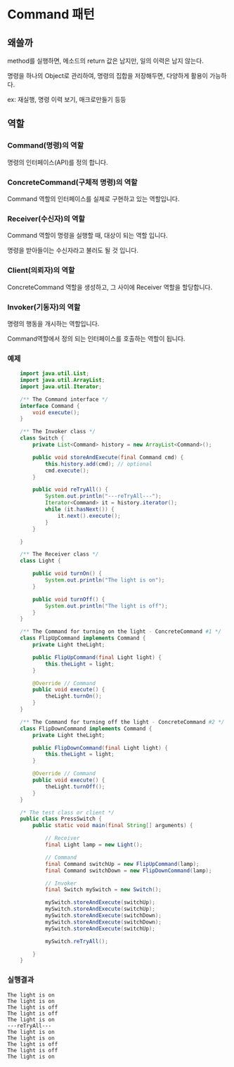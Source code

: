 # Command 패턴

## 왜쓸까

method를 실행하면, 메소드의 return 값은 남지만, 일의 이력은 남지 않는다.

명령을 하나의 Object로 관리하여,
명령의 집합을 저장해두면, 다양하게 활용이 가능하다.

ex: 재실행, 명령 이력 보기, 매크로만들기 등등

## 역할

### Command(명령)의 역할

명령의 인터페이스(API)를 정의 합니다.

### ConcreteCommand(구체적 명령)의 역할

Command 역할의 인터페이스를 실제로 구현하고 있는 역할입니다.

### Receiver(수신자)의 역할

Command 역할이 명령을 실행할 때, 대상이 되는 역할 입니다.

명령을 받아들이는 수신자라고 불러도 될 것 입니다.

### Client(의뢰자)의 역할

ConcreteCommand 역할을 생성하고, 그 사이에 Receiver 역할을 할당합니다.

### Invoker(기동자)의 역할

명령의 행동을 개시하는 역할입니다.

Command역할에서 정의 되는 인터페이스를 호출하는 역할이 됩니다.

### 예제

```java
    import java.util.List;
    import java.util.ArrayList;
    import java.util.Iterator;

    /** The Command interface */
    interface Command {
        void execute();
    }

    /** The Invoker class */
    class Switch {
        private List<Command> history = new ArrayList<Command>();

        public void storeAndExecute(final Command cmd) {
            this.history.add(cmd); // optional
            cmd.execute();
        }

        public void reTryAll() {
            System.out.println("---reTryAll---");
            Iterator<Command> it = history.iterator();
            while (it.hasNext()) {
                it.next().execute();
            }
        }

    }

    /** The Receiver class */
    class Light {

        public void turnOn() {
            System.out.println("The light is on");
        }

        public void turnOff() {
            System.out.println("The light is off");
        }
    }

    /** The Command for turning on the light - ConcreteCommand #1 */
    class FlipUpCommand implements Command {
        private Light theLight;

        public FlipUpCommand(final Light light) {
            this.theLight = light;
        }

        @Override // Command
        public void execute() {
            theLight.turnOn();
        }
    }

    /** The Command for turning off the light - ConcreteCommand #2 */
    class FlipDownCommand implements Command {
        private Light theLight;

        public FlipDownCommand(final Light light) {
            this.theLight = light;
        }

        @Override // Command
        public void execute() {
            theLight.turnOff();
        }
    }

    /* The test class or client */
    public class PressSwitch {
        public static void main(final String[] arguments) {

            // Receiver
            final Light lamp = new Light();

            // Command
            final Command switchUp = new FlipUpCommand(lamp);
            final Command switchDown = new FlipDownCommand(lamp);

            // Invoker
            final Switch mySwitch = new Switch();

            mySwitch.storeAndExecute(switchUp);
            mySwitch.storeAndExecute(switchUp);
            mySwitch.storeAndExecute(switchDown);
            mySwitch.storeAndExecute(switchDown);
            mySwitch.storeAndExecute(switchUp);

            mySwitch.reTryAll();

        }
    }
```

### 실행결과

```
The light is on
The light is on
The light is off
The light is off
The light is on
---reTryAll---
The light is on
The light is on
The light is off
The light is off
The light is on
```